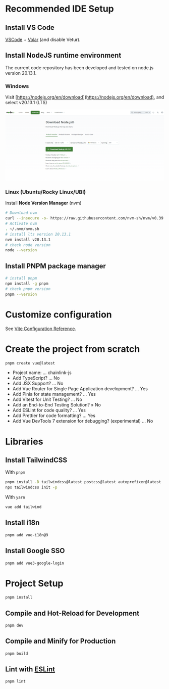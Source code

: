 # Recommended IDE Setup

## Install VS Code
[VSCode](https://code.visualstudio.com/) + [Volar](https://marketplace.visualstudio.com/items?itemName=Vue.volar) (and disable Vetur).

## Install NodeJS runtime environment

The current code repository has been developed and tested on node.js version 20.13.1.

### Windows

Visit [https://nodejs.org/en/download](https://nodejs.org/en/download), and select v20.13.1 (LTS) 

![](img/win-nodejs-download.png)

### Linux (Ubuntu/Rocky Linux/UBI)

Install **Node Version Manager** (nvm)

```bash
# Download nvm
curl --insecure -o- https://raw.githubusercontent.com/nvm-sh/nvm/v0.39.7/install.sh | bash
# Activate nvm
. ~/.nvm/nvm.sh
# install lts version 20.13.1
nvm install v20.13.1
# check node version
node --version
```

## Install PNPM package manager

```bash
# install pnpm
npm install -g pnpm
# check pnpm version
pnpm --version
```

# Customize configuration

See [Vite Configuration Reference](https://vitejs.dev/config/).

# Create the project from scratch

```sh
pnpm create vue@latest
```

* Project name: ... chainlink-js
* Add TypeScript? ... No
* Add JSX Support? ... No
* Add Vue Router for Single Page Application development? ... Yes
* Add Pinia for state management? ... Yes
* Add Vitest for Unit Testing? ... No
* Add an End-to-End Testing Solution? » No
* Add ESLint for code quality? ... Yes
* Add Prettier for code formatting? ... Yes
* Add Vue DevTools 7 extension for debugging? (experimental) ... No

# Libraries

## Install TailwindCSS

With `pnpm`

```sh
pnpm install -D tailwindcss@latest postcss@latest autoprefixer@latest
npx tailwindcss init -p
```

With `yarn`

```sh
vue add tailwind
```

## Install i18n

```sh
pnpm add vue-i18n@9
```

## Install Google SSO

```sh
pnpm add vue3-google-login
```

# Project Setup

```sh
pnpm install
```

## Compile and Hot-Reload for Development

```sh
pnpm dev
```

## Compile and Minify for Production

```sh
pnpm build
```

## Lint with [ESLint](https://eslint.org/)

```sh
pnpm lint
```
